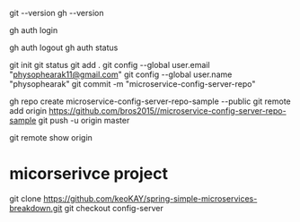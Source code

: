 git --version
gh --version


gh auth login


gh auth logout
gh auth status

git init
git status
git add .
git config --global user.email "physophearak11@gmail.com"
git config --global user.name "physophearak"
git commit -m "microservice-config-server-repo"

gh repo create microservice-config-server-repo-sample --public
git remote add origin https://github.com/bros2015//microservice-config-server-repo-sample
git push -u origin master

git remote show origin


# micorserivce project 
git clone https://github.com/keoKAY/spring-simple-microservices-breakdown.git
git checkout config-server
